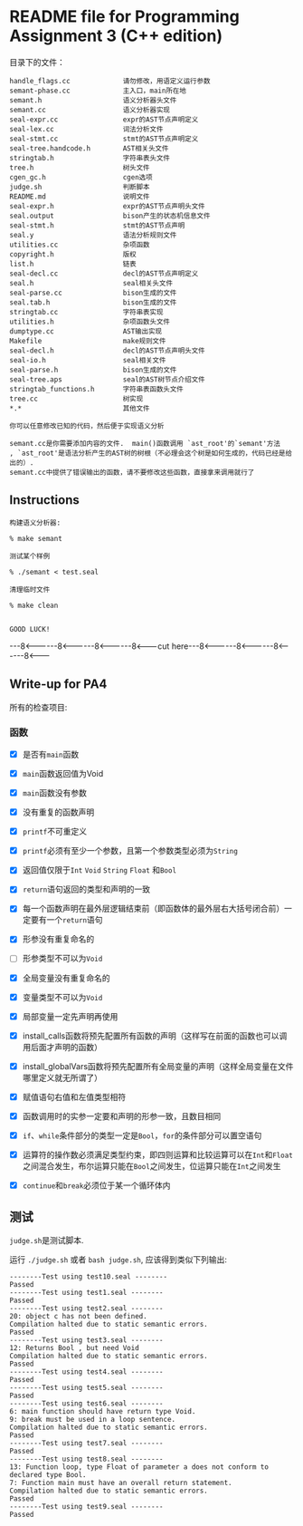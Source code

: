 README file for Programming Assignment 3 (C++ edition)
======================================================

目录下的文件：

```
handle_flags.cc             请勿修改，用语定义运行参数
semant-phase.cc             主入口，main所在地
semant.h                    语义分析器头文件
semant.cc                   语义分析器实现
seal-expr.cc                expr的AST节点声明定义
seal-lex.cc                 词法分析文件
seal-stmt.cc                stmt的AST节点声明定义
seal-tree.handcode.h        AST相关头文件
stringtab.h                 字符串表头文件
tree.h                      树头文件
cgen_gc.h                   cgen选项
judge.sh                    判断脚本
README.md                   说明文件
seal-expr.h                 expr的AST节点声明头文件
seal.output                 bison产生的状态机信息文件
seal-stmt.h                 stmt的AST节点声明
seal.y                      语法分析规则文件
utilities.cc                杂项函数
copyright.h                 版权
list.h                      链表
seal-decl.cc                decl的AST节点声明定义
seal.h                      seal相关头文件
seal-parse.cc               bison生成的文件
seal.tab.h                  bison生成的文件
stringtab.cc                字符串表实现
utilities.h                 杂项函数头文件
dumptype.cc                 AST输出实现
Makefile                    make规则文件
seal-decl.h                 decl的AST节点声明头文件
seal-io.h                   seal相关文件
seal-parse.h                bison生成的文件
seal-tree.aps               seal的AST树节点介绍文件
stringtab_functions.h       字符串表函数头文件
tree.cc                     树实现
*.*			                其他文件
```

```
你可以任意修改已知的代码，然后便于实现语义分析

semant.cc是你需要添加内容的文件.  main()函数调用 `ast_root'的`semant'方法
, `ast_root'是语法分析产生的AST树的树根（不必理会这个树是如何生成的，代码已经是给出的）. 
semant.cc中提供了错误输出的函数，请不要修改这些函数，直接拿来调用就行了
```

Instructions
------------

```
构建语义分析器:

% make semant

测试某个样例

% ./semant < test.seal

清理临时文件

% make clean


GOOD LUCK!
```

---8<------8<------8<------8<---cut here---8<------8<------8<------8<---

Write-up for PA4
----------------

所有的检查项目:

### 函数

* [x] 是否有`main`函数
* [x] `main`函数返回值为Void
* [x] `main`函数没有参数
* [x] 没有重复的函数声明
* [x] `printf`不可重定义
* [x] `printf`必须有至少一个参数，且第一个参数类型必须为`String`
* [x] 返回值仅限于`Int` `Void` `String` `Float` 和`Bool`
* [x] `return`语句返回的类型和声明的一致
* [x] 每一个函数声明在最外层逻辑结束前（即函数体的最外层右大括号闭合前）一定要有一个`return`语句
* [x] 形参没有重复命名的
* [ ] 形参类型不可以为`Void`
* [x] 全局变量没有重复命名的
* [x] 变量类型不可以为`Void`
* [x] 局部变量一定先声明再使用
* [x] install_calls函数将预先配置所有函数的声明（这样写在前面的函数也可以调用后面才声明的函数）
* [x] install_globalVars函数将预先配置所有全局变量的声明（这样全局变量在文件哪里定义就无所谓了）
* [x] 赋值语句右值和左值类型相符
* [x] 函数调用时的实参一定要和声明的形参一致，且数目相同
* [x] `if`、`while`条件部分的类型一定是`Bool`，`for`的条件部分可以置空语句
* [x] 运算符的操作数必须满足类型约束，即四则运算和比较运算可以在`Int`和`Float`之间混合发生，布尔运算只能在`Bool`之间发生，位运算只能在`Int`之间发生
* [x] `continue`和`break`必须位于某一个循环体内


## 测试

`judge.sh`是测试脚本.

运行 `./judge.sh` 或者 `bash judge.sh`, 应该得到类似下列输出:

```
--------Test using test10.seal --------
Passed
--------Test using test1.seal --------
Passed
--------Test using test2.seal --------
20: object c has not been defined.
Compilation halted due to static semantic errors.
Passed
--------Test using test3.seal --------
12: Returns Bool , but need Void
Compilation halted due to static semantic errors.
Passed
--------Test using test4.seal --------
Passed
--------Test using test5.seal --------
Passed
--------Test using test6.seal --------
6: main function should have return type Void.
9: break must be used in a loop sentence.
Compilation halted due to static semantic errors.
Passed
--------Test using test7.seal --------
Passed
--------Test using test8.seal --------
13: Function loop, type Float of parameter a does not conform to declared type Bool.
7: Function main must have an overall return statement.
Compilation halted due to static semantic errors.
Passed
--------Test using test9.seal --------
Passed
```
